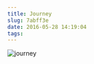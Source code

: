 ```yaml
---
title: Journey
slug: 7abff3e
date: 2016-05-28 14:19:04
tags:
---
```

![journey](https://static.alili.tech/images/journey.jpg)
